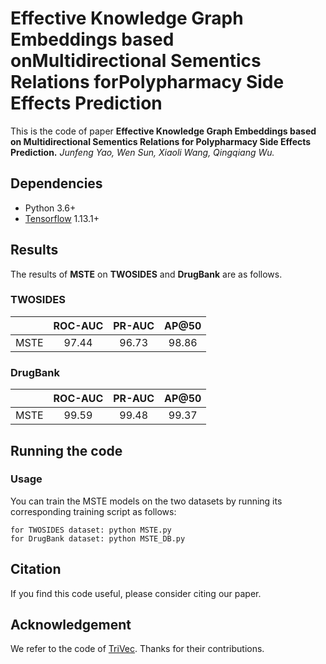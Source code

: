 # Effective Knowledge Graph Embeddings based onMultidirectional Sementics Relations forPolypharmacy Side Effects Prediction
This is the code of paper **Effective Knowledge Graph Embeddings based on Multidirectional Sementics Relations for Polypharmacy Side Effects Prediction.** *Junfeng Yao, Wen Sun, Xiaoli Wang, Qingqiang Wu.*

## Dependencies
- Python 3.6+
- [Tensorflow](https://tensorflow.google.cn/) 1.13.1+

## Results
The results of **MSTE** on **TWOSIDES** and **DrugBank** are as follows.
 
### TWOSIDES
| | ROC-AUC |  PR-AUC | AP@50 |
|:----------:|:----------:|:----------:|:----------:|
| MSTE | 97.44 | 96.73 | 98.86 |



### DrugBank
| | ROC-AUC |  PR-AUC | AP@50 |
|:----------:|:----------:|:----------:|:----------:|
| MSTE | 99.59 |  99.48 | 99.37 |



## Running the code 

### Usage
You can train the MSTE models on the two datasets by running its corresponding training script as follows:
```
for TWOSIDES dataset: python MSTE.py
for DrugBank dataset: python MSTE_DB.py
```


## Citation
If you find this code useful, please consider citing our paper.


## Acknowledgement
We refer to the code of [TriVec](https://github.com/samehkamaleldin/pse-kge). Thanks for their contributions.

